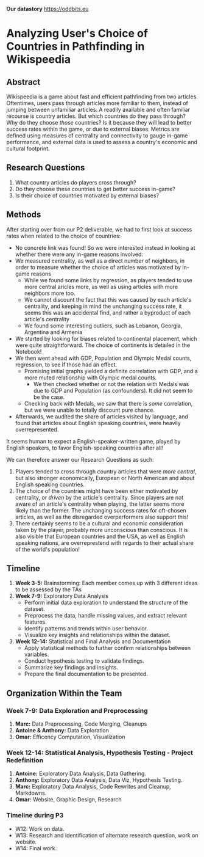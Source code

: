 **Our datastory** https://oddbits.eu

# Analyzing User's Choice of Countries in Pathfinding in Wikispeedia
## Abstract
Wikispeedia is a game about fast and efficient pathfinding from two articles. Oftentimes, users pass through articles more familiar to them, instead of jumping between unfamiliar articles. A readily available and often familiar recourse is country articles. But which countries do they pass through? Why do they choose *those* countries? Is it because they will lead to better success rates within the game, or due to external biases. Metrics are defined using measures of centrality and connectivity to gauge in-game performance, and external data is used to assess a country's economic and cultural footprint.

## Research Questions
1. What country articles do players cross through?
2. Do they choose these countries to get better success in-game?
3. Is their choice of countries motivated by external biases?

## Methods
After starting over from our P2 deliverable, we had to first look at success rates when related to the choice of countries:
- No concrete link was found!
So we were interested instead in looking at whether there were any in-game reasons involved:
- We measured centrality, as well as a direct number of neighbors, in order to measure whether the choice of articles was motivated by in-game reasons
   - While we found some links by regression, as players tended to use more central aricles more, as well as using articles with more neighbors more too.
   - We cannot discount the fact that this was caused *by* each article's centrality, and keeping in mind the unchanging success rate, it seems this was an accidental find, and rather a byproduct of each article's centrality
   - We found some interesting outliers, such as Lebanon, Georgia, Argentina and Armenia
- We started by looking for biases related to continental placement, which were quite straightforward. The choice of continents is detailed in the Notebook!
- We then went ahead with GDP, Population and Olympic Medal counts, regression, to see if those had an effect.
   - Promising initial graphs yielded a definite correlation with GDP, and a more muted relationship with Olympic medal counts.
      - We then checked whether or not the relation with Medals was due to GDP and Population (as confounders). It did not seem to be the case.
   - Checking back with Medals, we saw that there is *some* correlation, but we were unable to totally discount pure chance.
- Afterwards, we audited the share of articles visited by language, and found that articles about English speaking countries, were heavily overrepresented.

It seems human to expect a English-speaker-written game, played by English speakers, to favor English-speaking countries after all!

We can therefore answer our Research Questions as such:
1. Players tended to cross through country articles that were *more central*, but also stronger economically, European or North American and about English speaking countries.
2. The choice of the countries might have been either motivated by centrality, or *driven* by the article's centrality. Since players are not aware of an article's centrality when playing, the latter seems more likely than the former. The unchanging success rates for oft-chosen articles, as well as the disregarded overperformers also support this!
3. There certainly seems to be a cultural and economic consideration taken by the player, probably more unconscious than conscious. It is also visible that European countries and the USA, as well as English speaking nations, are overreprestend with regards to their actual share of the world's population!

## Timeline
1. **Week 3-5:** Brainstorming: Each member comes up with 3 different ideas to be assessed by the TAs
2. **Week 7-9:** Exploratory Data Analysis
   - Perform initial data exploration to understand the structure of the dataset.
   - Preprocess the data, handle missing values, and extract relevant features.
   - Identify patterns and trends within user behavior.
   - Visualize key insights and relationships within the dataset.
3. **Week 12-14:** Statistical and Final Analysis and Documentation
   - Apply statistical methods to further confirm relationships between variables.
   - Conduct hypothesis testing to validate findings.
   - Summarize key findings and insights.
   - Prepare the final documentation to be presented.

## Organization Within the Team
### Week 7-9: Data Exploration and Preprocessing
1. **Marc:** Data Preprocessing, Code Merging, Cleanups
2. **Antoine & Anthony:** Data Exploration
3. **Omar:** Efficency Computation, Visualization

### Week 12-14: Statistical Analysis, Hypothesis Testing - Project Redefinition
1. **Antoine:** Exploratory Data Analysis, Data Gathering.
2. **Anthony:** Exploratory Data Analysis, Data Viz, Hypothesis Testing.
3. **Marc:** Exploratory Data Analysis, Code Rewrites and Cleanup, Markdowns.
4. **Omar:** Website, Graphic Design, Research

### Timeline during P3
- W12: Work on data.
- W13: Research and identification of alternate research question, work on website.
- W14: Final work.
